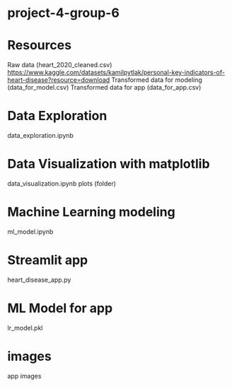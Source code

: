 # project-4-group-6

# Resources
Raw data (heart_2020_cleaned.csv)
https://www.kaggle.com/datasets/kamilpytlak/personal-key-indicators-of-heart-disease?resource=download
Transformed data for modeling (data_for_model.csv)
Transformed data for app (data_for_app.csv)

# Data Exploration
data_exploration.ipynb

# Data Visualization with matplotlib
data_visualization.ipynb
plots (folder)

# Machine Learning modeling 
ml_model.ipynb

# Streamlit app 
heart_disease_app.py

# ML Model for app
lr_model.pkl

# images
app images


